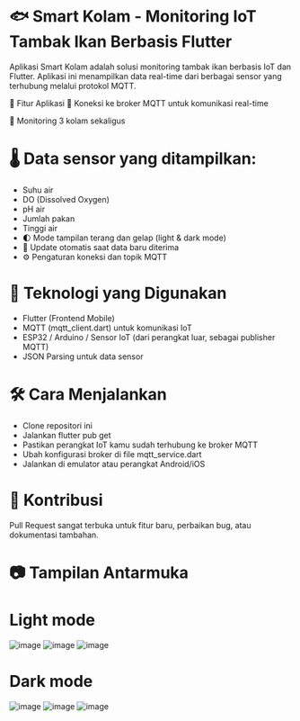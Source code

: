 # 🐟 Smart Kolam - Monitoring IoT Tambak Ikan Berbasis Flutter
Aplikasi Smart Kolam adalah solusi monitoring tambak ikan berbasis IoT dan Flutter. Aplikasi ini menampilkan data real-time dari berbagai sensor yang terhubung melalui protokol MQTT.

📱 Fitur Aplikasi
🔌 Koneksi ke broker MQTT untuk komunikasi real-time

📶 Monitoring 3 kolam sekaligus

# 🌡️ Data sensor yang ditampilkan:

- Suhu air
- DO (Dissolved Oxygen)
- pH air
- Jumlah pakan
- Tinggi air
- 🌓 Mode tampilan terang dan gelap (light & dark mode)
- 🔄 Update otomatis saat data baru diterima
- ⚙️ Pengaturan koneksi dan topik MQTT

# 🧠 Teknologi yang Digunakan

- Flutter (Frontend Mobile)
- MQTT (mqtt_client.dart) untuk komunikasi IoT
- ESP32 / Arduino / Sensor IoT (dari perangkat luar, sebagai publisher MQTT)
- JSON Parsing untuk data sensor

# 🛠️ Cara Menjalankan

- Clone repositori ini
- Jalankan flutter pub get
- Pastikan perangkat IoT kamu sudah terhubung ke broker MQTT
- Ubah konfigurasi broker di file mqtt_service.dart
- Jalankan di emulator atau perangkat Android/iOS

# 🤝 Kontribusi
Pull Request sangat terbuka untuk fitur baru, perbaikan bug, atau dokumentasi tambahan.

# 📷 Tampilan Antarmuka
# Light mode
![image](https://github.com/user-attachments/assets/06e4c4a6-1066-4de3-8bca-4f2c8a68310b)
![image](https://github.com/user-attachments/assets/76214a61-4409-4128-a500-25c69daa49fc)
![image](https://github.com/user-attachments/assets/97740b3e-c2e4-4d34-9600-0ad43e6d566c)

# Dark mode
![image](https://github.com/user-attachments/assets/b3ceecf2-9efc-41b7-923c-deec94433ebe)
![image](https://github.com/user-attachments/assets/d7053403-d8b4-4b83-9bb7-b3adc2daf816)
![image](https://github.com/user-attachments/assets/5e3a1f36-be0e-4d78-8a12-a4213b3e1b4e)

